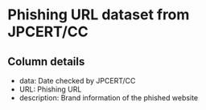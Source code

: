 # Phishing URL dataset from JPCERT/CC

## Column details

* data: Date checked by JPCERT/CC
* URL: Phishing URL
* description: Brand information of the phished website